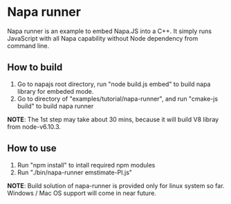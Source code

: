 # Napa runner
Napa runner is an example to embed Napa.JS into a C++. It simply runs JavaScript with all Napa capability without Node dependency from command line.

## How to build
1. Go to napajs root directory, run "node build.js embed" to build napa library for embeded mode. 
2. Go to directory of "examples/tutorial/napa-runner", and run "cmake-js build" to build napa runner

**NOTE**: The 1st step may take about 30 mins, because it will build V8 libray from node-v6.10.3.

## How to use
1. Run "npm install" to intall required npm modules
2. Run "./bin/napa-runner emstimate-PI.js"

**NOTE**: Build solution of napa-runner is provided only for linux system so far. Windows / Mac OS support will come in near future.

